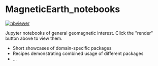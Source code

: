 # MagneticEarth_notebooks

[![nbviewer](https://img.shields.io/badge/render-nbviewer-orange.svg)](https://nbviewer.jupyter.org/github/MagneticEarth/MagneticEarth_notebooks/tree/master/)

Jupyter notebooks of general geomagnetic interest. Click the "render" button above to view them.

- Short showcases of domain-specific packages
- Recipes demonstrating combined usage of different packages
- ...
